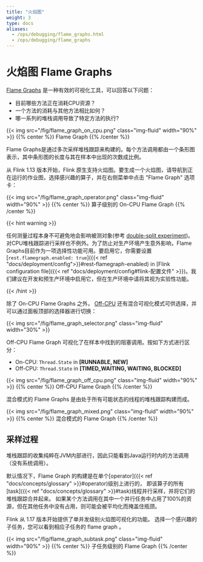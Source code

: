 ```yaml
---
title: "火焰图"
weight: 3
type: docs
aliases:
  - /ops/debugging/flame_graphs.html
  - /ops/debugging/flame_graphs
---
```

<!--
Licensed to the Apache Software Foundation (ASF) under one
or more contributor license agreements.  See the NOTICE file
distributed with this work for additional information
regarding copyright ownership.  The ASF licenses this file
to you under the Apache License, Version 2.0 (the
"License"); you may not use this file except in compliance
with the License.  You may obtain a copy of the License at

  http://www.apache.org/licenses/LICENSE-2.0

Unless required by applicable law or agreed to in writing,
software distributed under the License is distributed on an
"AS IS" BASIS, WITHOUT WARRANTIES OR CONDITIONS OF ANY
KIND, either express or implied.  See the License for the
specific language governing permissions and limitations
under the License.
-->

# 火焰图 Flame Graphs

[Flame Graphs](http://www.brendangregg.com/flamegraphs.html) 是一种有效的可视化工具，可以回答以下问题：

- 目前哪些方法正在消耗CPU资源？
- 一个方法的消耗与其他方法相比如何？
- 哪一系列的堆栈调用导致了特定方法的执行?

{{< img src="/fig/flame_graph_on_cpu.png" class="img-fluid" width="90%" >}}
{{% center %}}
Flame Graph
{{% /center %}}

Flame Graphs是通过多次采样堆栈跟踪来构建的。每个方法调用都由一个条形图表示，其中条形图的长度与其在样本中出现的次数成比例。

从 Flink 1.13 版本开始，Flink 原生支持火焰图。要生成一个火焰图，请导航到正在运行的作业图，选择感兴趣的算子，并在右侧菜单中点击 "Flame Graph" 选项卡： 

{{< img src="/fig/flame_graph_operator.png" class="img-fluid" width="90%" >}}
{{% center %}}
算子级别的 On-CPU Flame Graph
{{% /center %}}

{{< hint warning >}}

任何测量过程本身不可避免地会影响被测对象(参考 [double-split experiment](https://en.wikipedia.org/wiki/Double-slit_experiment#Relational_interpretation))。对CPU堆栈跟踪进行采样也不例外。为了防止对生产环境产生意外影响，Flame Graphs目前作为一项选择性功能可用。要启用它，你需要设置 [`rest.flamegraph.enabled: true`]({{< ref "docs/deployment/config">}}#rest-flamegraph-enabled) in [Flink configuration file]({{< ref "docs/deployment/config#flink-配置文件" >}})。我们建议在开发和预生产环境中启用它，但在生产环境中请将其视为实验性功能。

{{< /hint >}}

除了 On-CPU Flame Graphs 之外， [Off-CPU](http://www.brendangregg.com/FlameGraphs/offcpuflamegraphs.html) 还有混合可视化模式可供选择，并可以通过面板顶部的选择器进行切换：

{{< img src="/fig/flame_graph_selector.png" class="img-fluid" width="30%" >}}

Off-CPU Flame Graph 可视化了在样本中找到的阻塞调用。按如下方式进行区分：
- On-CPU: `Thread.State` in **[RUNNABLE, NEW]**
- Off-CPU: `Thread.State` in **[TIMED_WAITING, WAITING, BLOCKED]**

{{< img src="/fig/flame_graph_off_cpu.png" class="img-fluid" width="90%" >}}
{{% center %}}
Off-CPU Flame Graph
{{% /center %}}

混合模式的 Flame Graphs 是由处于所有可能状态的线程的堆栈跟踪构建而成。

{{< img src="/fig/flame_graph_mixed.png" class="img-fluid" width="90%" >}}
{{% center %}}
混合模式的 Flame Graph 
{{% /center %}}

##  采样过程

堆栈跟踪的收集纯粹在JVM内部进行，因此只能看到Java运行时内的方法调用（没有系统调用）。

默认情况下，Flame Graph 的构建是在单个[operator]({{< ref "docs/concepts/glossary" >}}#operator)级别上进行的，
即该算子的所有[task]({{< ref "docs/concepts/glossary" >}}#task)线程并行采样，并将它们的堆栈跟踪合并起来。
如果某个方法调用在其中一个并行任务中占用了100%的资源，但在其他任务中没有占用，则可能会被平均化而掩盖住瓶颈。

Flink 从 1.17 版本开始提供了单并发级别火焰图可视化的功能。
选择一个感兴趣的子任务，您可以看到相应子任务的 flame graph 。

{{< img src="/fig/flame_graph_subtask.png" class="img-fluid" width="90%" >}}
{{% center %}}
子任务级别的 Flame Graph 
{{% /center %}}
